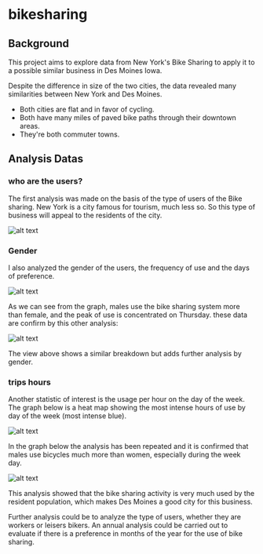 # bikesharing

## Background

This project aims to explore data from New York's Bike Sharing to apply it to a possible similar business in Des Moines Iowa.

Despite the difference in size of the two cities, the data revealed many similarities between New York and Des Moines.

- Both cities are flat and in favor of cycling.
- Both have many miles of paved bike paths through their downtown areas.
- They're both commuter towns.

 ## Analysis Datas
 
### who are the users?
The first analysis was made on the basis of the type of users of the Bike sharing.
New York is a city famous for tourism, much less so. So this type of business will appeal to the residents of the city.

![alt text](https://github.com/valeria100719/UFOs/blob/main/static/pics/1.png?raw=true)

### Gender 
I also analyzed the gender of the users, the frequency of use and the days of preference.

![alt text](https://github.com/valeria100719/UFOs/blob/main/static/pics/2.png?raw=true)

As we can see from the graph, males use the bike sharing system more than female, and the peak of use is concentrated on Thursday.
these data are confirm by this other analysis:
 
![alt text](https://github.com/valeria100719/UFOs/blob/main/static/pics/6.png?raw=true) 

The view above shows a similar breakdown but adds further analysis by gender.

### trips hours
Another statistic of interest is the usage per hour on the day of the week. The graph below is a heat map showing the most intense hours of use by day of the week (most intense blue).

![alt text](https://github.com/valeria100719/UFOs/blob/main/static/pics/3.png?raw=true)

In the graph below the analysis has been repeated and it is confirmed that males use bicycles much more than women, especially during the week day.

![alt text](https://github.com/valeria100719/UFOs/blob/main/static/pics/5.png?raw=true)

This analysis showed that the bike sharing activity is very much used by the resident population, which makes Des Moines a good city for this business.

Further analysis could be to analyze the type of users, whether they are workers or leisers bikers.
An annual analysis could be carried out to evaluate if there is a preference in months of the year for the use of bike sharing.
